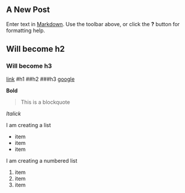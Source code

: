 ## A New Post

Enter text in [Markdown](http://daringfireball.net/projects/markdown/). Use the toolbar above, or click the **?** button for formatting help.

## Will become h2
### Will become h3

[link](https://google.com)
#h1
##h2
###h3
[google](http://www.google.com)

**Bold**

> This is a blockquote


_Italick_


I am creating a list

- item
- item
- item

I am creating a numbered list

1. item
2. item
3. item


